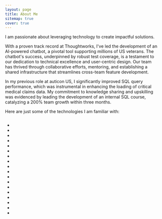 ```yaml
---
layout: page
title: About Me
sitemap: true
cover: true
---
```

<span id="about-me"></span>
I am passionate about leveraging technology to create impactful solutions.

With a proven track record at Thoughtworks, I've led the development of an AI-powered chatbot, a pivotal tool supporting millions of US veterans. The chatbot's success, underpinned by robust test coverage, is a testament to our dedication to technical excellence and user-centric design. Our team has thrived through collaborative efforts, mentoring, and establishing a shared infrastructure that streamlines cross-team feature development.

In my previous role at auticon US, I significantly improved SQL query performance, which was instrumental in enhancing the loading of critical medical claims data. My commitment to knowledge sharing and upskilling was evidenced by leading the development of an internal SQL course, catalyzing a 200% team growth within three months.

Here are just some of the technologies I am familiar with:

<link
    rel="stylesheet"
    href="https://cdnjs.cloudflare.com/ajax/libs/font-awesome/5.8.2/css/all.min.css"
  />
<link
  rel="stylesheet"
  href="https://cdn.jsdelivr.net/gh/konpa/devicon@master/devicon.min.css"
/>
  <div class="marquee column" >
    <ul class="marquee-content">
      <li><i class="fab fa-aws"></i></li>
      <li><i class="fab fa-github"></i></li>
      <li><i class="devicon-babel-plain"></i></li>
      <li><i class="fab fa-css3-alt"></i></li>
      <li><i class="devicon-express-original"></i></li>
      <li><i class="fab fa-free-code-camp"></i></li>
      <li><i class="devicon-git-plain"></i></li>
      <li><i class="devicon-github-plain"></i></li>
      <li><i class="devicon-heroku-original-wordmark"></i></li>
      <li><i class="devicon-html5-plain-wordmark"></i></li>
      <li><i class="devicon-javascript-plain"></i></li>
      <li><i class="devicon-mysql-plain-wordmark"></i></li>
      <li><i class="devicon-nodejs-plain"></i></li>
      <li><i class="devicon-postgresql-plain"></i></li>
      <li><i class="devicon-rails-plain"></i></li>
      <li><i class="devicon-react-original-wordmark"></i></li>
      <li><i class="devicon-ruby-plain"></i></li>
      <li><i class="devicon-sequelize-plain"></i></li>
    </ul>
  </div>
  <script src="assets/marquee.js"></script>

